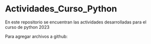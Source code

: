 # Actividades_Curso_Python

En este repositorio se encuentran las actividades desarrolladas para el curso de python 2023

Para agregar archivos a github:

